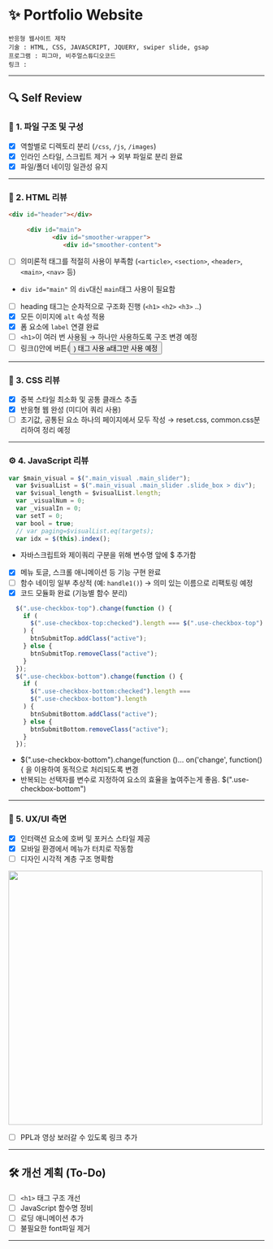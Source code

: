  # ✨ Portfolio Website

    반응형 웹사이트 제작
    기술 : HTML, CSS, JAVASCRIPT, JQUERY, swiper slide, gsap
    프로그램 : 피그마, 비주얼스튜디오코드
    링크 : 


---

## 🔍 Self Review

### 📁 1. 파일 구조 및 구성
- [x] 역할별로 디렉토리 분리 (`/css`, `/js`, `/images`)
- [x] 인라인 스타일, 스크립트 제거 → 외부 파일로 분리 완료
- [x] 파일/폴더 네이밍 일관성 유지

---

### 🧱 2. HTML 리뷰
```html
<div id="header"></div>
    
     <div id="main">
            <div id="smoother-wrapper">
               <div id="smoother-content">
```
- [ ]  의미론적 태그를 적절히 사용이 부족함 (`<article>`, `<section>`, `<header>`, `<main>`, `<nav>` 등)
- `div id="main"` 의 `div`대신 `main`태그 사용이 필요함
- [ ]  heading 태그는 순차적으로 구조화 진행 (`<h1>` `<h2>` `<h3>` ..)
- [x] 모든 이미지에 `alt` 속성 적용
- [x] 폼 요소에 `label` 연결 완료
- [ ] `<h1>`이 여러 번 사용됨 → 하나만 사용하도록 구조 변경 예정
- [ ] 링크(<a>)안에 버튼(<button>) 태그 사용  a태그만 사용 예정

---

### 🎨 3. CSS 리뷰
- [x] 중복 스타일 최소화 및 공통 클래스 추출
- [x] 반응형 웹 완성 (미디어 쿼리 사용)
- [ ] 초기값, 공통된 요소 하나의 페이지에서 모두 작성 → reset.css, common.css분리하여 정리 예정

---

### ⚙️ 4. JavaScript 리뷰
```javascript
var $main_visual = $(".main_visual .main_slider");
  var $visualList = $(".main_visual .main_slider .slide_box > div");
  var $visual_length = $visualList.length;
  var _visualNum = 0;
  var _visualIn = 0;
  var setT = 0;
  var bool = true;
  // var paging=$visualList.eq(targets);
  var idx = $(this).index();
```
- 자바스크립트와 제이쿼리 구분을 위해 변수명 앞에 $ 추가함

- [x] 메뉴 토글, 스크롤 애니메이션 등 기능 구현 완료
- [ ] 함수 네이밍 일부 추상적 (예: `handle1()`) → 의미 있는 이름으로 리팩토링 예정
- [x] 코드 모듈화 완료 (기능별 함수 분리)
```javascript
  $(".use-checkbox-top").change(function () {
    if (
      $(".use-checkbox-top:checked").length === $(".use-checkbox-top").length
    ) {
      btnSubmitTop.addClass("active");
    } else {
      btnSubmitTop.removeClass("active");
    }
  });
  $(".use-checkbox-bottom").change(function () {
    if (
      $(".use-checkbox-bottom:checked").length ===
      $(".use-checkbox-bottom").length
    ) {
      btnSubmitBottom.addClass("active");
    } else {
      btnSubmitBottom.removeClass("active");
    }
  });
```
- $(".use-checkbox-bottom").change(function ()... on('change', function(){ 을 이용하여 동적으로 처리되도록 변경
- 반복되는 선택자를 변수로 지정하여 요소의 효율을 높여주는게 좋음.  $(".use-checkbox-bottom")

---

### 🎯 5. UX/UI 측면
- [x] 인터랙션 요소에 호버 및 포커스 스타일 제공
- [x] 모바일 환경에서 메뉴가 터치로 작동함
- [ ] 디자인 시각적 계층 구조 명확함

<img src="https://github.com/user-attachments/assets/3934e497-461f-4bd4-9e6b-bc286d2ebf24" style="width: 500px;"/>

- [ ] PPL과 영상 보러갈 수 있도록 링크 추가

---

## 🛠️ 개선 계획 (To-Do)
- [ ] `<h1>` 태그 구조 개선
- [ ] JavaScript 함수명 정비
- [ ] 로딩 애니메이션 추가
- [ ] 불필요한 font파일 제거

---
